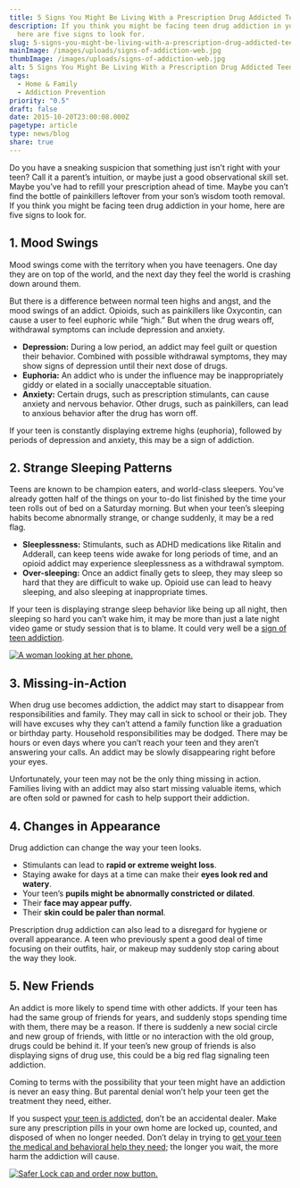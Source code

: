 ```yaml
---
title: 5 Signs You Might Be Living With a Prescription Drug Addicted Teen
description: If you think you might be facing teen drug addiction in your home,
  here are five signs to look for.
slug: 5-signs-you-might-be-living-with-a-prescription-drug-addicted-teen
mainImage: /images/uploads/signs-of-addiction-web.jpg
thumbImage: /images/uploads/signs-of-addiction-web.jpg
alt: 5 Signs You Might Be Living With a Prescription Drug Addicted Teen
tags:
  - Home & Family
  - Addiction Prevention
priority: "0.5"
draft: false
date: 2015-10-20T23:00:08.000Z
pagetype: article
type: news/blog
share: true
---
```

Do you have a sneaking suspicion that something just isn’t right with your teen? Call it a parent’s intuition, or maybe just a good observational skill set. Maybe you’ve had to refill your prescription ahead of time. Maybe you can’t find the bottle of painkillers leftover from your son’s wisdom tooth removal. If you think you might be facing teen drug addiction in your home, here are five signs to look for.

## 1. Mood Swings

Mood swings come with the territory when you have teenagers. One day they are on top of the world, and the next day they feel the world is crashing down around them.

But there is a difference between normal teen highs and angst, and the mood swings of an addict. Opioids, such as painkillers like Oxycontin, can cause a user to feel euphoric while “high.” But when the drug wears off, withdrawal symptoms can include depression and anxiety.

* **Depression:** During a low period, an addict may feel guilt or question their behavior. Combined with possible withdrawal symptoms, they may show signs of depression until their next dose of drugs.
* **Euphoria:** An addict who is under the influence may be inappropriately giddy or elated in a socially unacceptable situation.
* **Anxiety:** Certain drugs, such as prescription stimulants, can cause anxiety and nervous behavior. Other drugs, such as painkillers, can lead to anxious behavior after the drug has worn off.

If your teen is constantly displaying extreme highs (euphoria), followed by periods of depression and anxiety, this may be a sign of addiction.

## 2. Strange Sleeping Patterns

Teens are known to be champion eaters, and world-class sleepers. You’ve already gotten half of the things on your to-do list finished by the time your teen rolls out of bed on a Saturday morning. But when your teen’s sleeping habits become abnormally strange, or change suddenly, it may be a red flag.

* **Sleeplessness:** Stimulants, such as ADHD medications like Ritalin and Adderall, can keep teens wide awake for long periods of time, and an opioid addict may experience sleeplessness as a withdrawal symptom.
* **Over-sleeping:** Once an addict finally gets to sleep, they may sleep so hard that they are difficult to wake up. Opioid use can lead to heavy sleeping, and also sleeping at inappropriate times.

If your teen is displaying strange sleep behavior like being up all night, then sleeping so hard you can’t wake him, it may be more than just a late night video game or study session that is to blame. It could very well be a [sign of teen addiction](/news/blog/13-signs-your-teen-is-using-prescription-drugs).

[![A woman looking at her phone.](/images/uploads/rxguardian-well-rx-graphic.jpg "Save up to 80 percent on prescription drugs.")](https://www.wellrx.com/rx-discount-card/enroll/?invitecode=SaferLock%20&utm_source=SaferLock%20&utm_medium=affiliate&utm_campaign=%3cblogs%3E "WellRx Link")

## 3. Missing-in-Action

When drug use becomes addiction, the addict may start to disappear from responsibilities and family. They may call in sick to school or their job. They will have excuses why they can’t attend a family function like a graduation or birthday party. Household responsibilities may be dodged. There may be hours or even days where you can’t reach your teen and they aren’t answering your calls. An addict may be slowly disappearing right before your eyes.

Unfortunately, your teen may not be the only thing missing in action. Families living with an addict may also start missing valuable items, which are often sold or pawned for cash to help support their addiction.

## 4. Changes in Appearance

Drug addiction can change the way your teen looks.

* Stimulants can lead to **rapid or extreme weight loss**.
* Staying awake for days at a time can make their **eyes look red and watery**.
* Your teen’s **pupils might be abnormally constricted or dilated**.
* Their **face may appear puffy.**
* Their **skin could be paler than normal**.

Prescription drug addiction can also lead to a disregard for hygiene or overall appearance. A teen who previously spent a good deal of time focusing on their outfits, hair, or makeup may suddenly stop caring about the way they look.

## 5. New Friends

An addict is more likely to spend time with other addicts. If your teen has had the same group of friends for years, and suddenly stops spending time with them, there may be a reason. If there is suddenly a new social circle and new group of friends, with little or no interaction with the old group, drugs could be behind it. If your teen’s new group of friends is also displaying signs of drug use, this could be a big red flag signaling teen addiction.

Coming to terms with the possibility that your teen might have an addiction is never an easy thing. But parental denial won’t help your teen get the treatment they need, either.

If you suspect [your teen is addicted](/who-we-serve/home-family/teen-addiction/), don’t be an accidental dealer. Make sure any prescription pills in your own home are locked up, counted, and disposed of when no longer needed. Don’t delay in trying to [get your teen the medical and behavioral help they need](http://www.drugabuse.gov/related-topics/treatment-research/if-teen-or-young-adult-has-drug-abuse-problem); the longer you wait, the more harm the addiction will cause.

[![Safer Lock cap and order now button.](/images/uploads/safer-cta.png "Better safe than sorry. Lock up your meds.")](https://shop.rxguardian.com/products/safer-lock "Safer Lock Product Link")